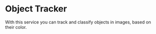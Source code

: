 # Object Tracker

With this service you can track and classify objects in images, based on their color.
